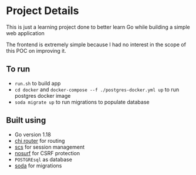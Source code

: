 # Project Details

This is just a learning project done to better learn Go while building a simple web application

The frontend is extremely simple because I had no interest in the scope of this POC on improving it.

## To run

- `run.sh` to build app
- `cd docker` and `docker-compose --f ./postgres-docker.yml up` to run postgres docker image
- `soda migrate up` to run migrations to populate database

## Built using

- Go version 1.18
- [chi router](github.com/go-chi/chi) for routing
- [scs](github.com/alexedwards/scs) for session management
- [nosurf](github.com/justinas/nosurf) for CSRF protection
- `POSTGREsql` as database
- [soda](https://gobuffalo.io/documentation/database/soda/) for migrations